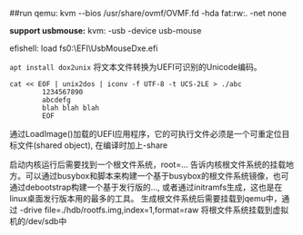 ##run qemu:
kvm --bios /usr/share/ovmf/OVMF.fd -hda fat:rw:. -net none

**support usbmouse:**
kvm: -usb -device usb-mouse

efishell: load fs0:\EFI\UsbMouseDxe.efi


`apt install dox2unix`
将文本文件转换为UEFI可识别的Unicode编码。
```
cat << EOF | unix2dos | iconv -f UTF-8 -t UCS-2LE > ./abc
        1234567890
        abcdefg
        blah blah blah
        EOF
```

通过LoadImage()加载的UEFI应用程序，它的可执行文件必须是一个可重定位目标文件(shared object), 在编译时加上-share


启动内核运行后需要找到一个根文件系统，root=... 告诉内核根文件系统的挂载地方。可以通过busybox和脚本来构建一个基于busybox的根文件系统镜像，也可通过debootstrap构建一个基于发行版的..., 或者通过initramfs生成，这也是在linux桌面发行版本用的最多的工具。
生成根文件系统后需要挂载到qemu中，通过 -drive file=./hdb/rootfs.img,index=1,format=raw  将根文件系统挂载到虚拟机的/dev/sdb中

